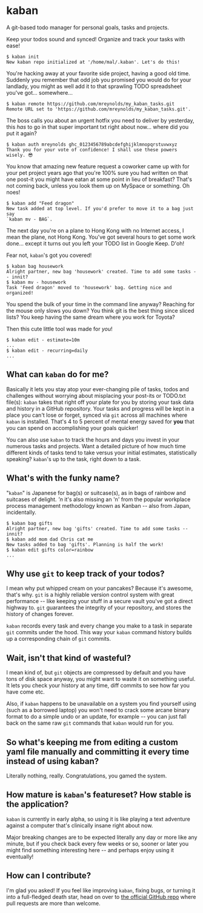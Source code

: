 kaban
=====

A git-based todo manager for personal goals, tasks and projects.

Keep your todos sound and synced! Organize and track your tasks with ease!

```
$ kaban init
New kaban repo initialized at '/home/mal/.kaban'. Let's do this!
```

You're hacking away at your favorite side project, having a good old time.
Suddenly you remember that odd job you promised you would do for your landlady,
you might as well add it to that sprawling TODO spreadsheet you've got...
somewhere...

```
$ kaban remote https://github.com/mreynolds/my_kaban_tasks.git
Remote URL set to 'https://github.com/mreynolds/my_kaban_tasks.git'.
```

The boss calls you about an urgent hotfix you need to deliver by yesterday, this
*has* to go in that super important txt right about now... where did you put it
again?

```
$ kaban auth mreynolds ghc_0123456789abcdefghijklmnopqrstuvwxyz
Thank you for your vote of confidence! I shall use these powers wisely. 😎
```

You know that amazing new feature request a coworker came up with for your pet
project years ago that you're 100% sure you had written on that one post-it you
might have eatan at some point in lieu of breakfast? That's not coming back,
unless you look them up on MySpace or something. Oh noes!

```
$ kaban add "Feed dragon"
New task added at top level. If you'd prefer to move it to a bag just say
`kaban mv - BAG`.
```

The next day you're on a plane to Hong Kong with no Internet access, I mean the
plane, not Hong Kong. You've got several hours to get some work done... except
it turns out you left your TODO list in Google Keep. D'oh!

Fear not, `kaban`'s got you covered!

```
$ kaban bag housework
Alright partner, new bag 'housework' created. Time to add some tasks -- innit?
$ kaban mv - housework
Task 'Feed dragon' moved to 'housework' bag. Getting nice and organized!
```

You spend the bulk of your time in the command line anyway?
Reaching for the mouse only slows you down?
You think git is the best thing since sliced lists?
You keep having the same dream where you work for Toyota?

Then this cute little tool was made for *you*!

```
$ kaban edit - estimate=10m
...
$ kaban edit - recurring=daily
...
```

## What can `kaban` do for me?

Basically it lets you stay atop your ever-changing pile of tasks, todos and
challenges without worrying about misplacing your post-its or TODO.txt file(s):
`kaban` takes that right off your plate for you by storing your task data and
history in a GitHub repository. Your tasks and progress will be kept in a place
you can't lose or forget, synced via `git` across all machines where `kaban`
is installed. That's 4 to 5 percent of mental energy saved for **you** that you
can spend on accomplishing your goals quicker!


You can also use `kaban` to track the hours and days you invest in your numerous
tasks and projects. Want a detailed picture of how much time different kinds of
tasks tend to take versus your initial estimates, statistically speaking?
`kaban`'s up to the task, right down to a task.

## What's with the funky name?

"`kaban`" is Japanese for bag(s) or suitcase(s), as in bags of rainbow and
suitcases of delight. *'n* it's also missing an 'n' from the popular workplace
process management methodology known as Kanban -- also from Japan, incidentally.

```
$ kaban bag gifts
Alright partner, new bag 'gifts' created. Time to add some tasks -- innit?
$ kaban add mom dad Chris cat me
New tasks added to bag 'gifts'. Planning is half the work!
$ kaban edit gifts color=rainbow
...
```

## Why use `git` to keep track of your todos?

I mean why put whipped cream on your pancakes? Because it's awesome, that's why.
`git` is a highly reliable version control system with great performance -- like
keeping your stuff in a secure vault you've got a direct highway to. `git`
guarantees the integrity of your repository, and stores the history of changes
forever.

`kaban` records every task and every change you make to a task in separate `git`
commits under the hood. This way your `kaban` command history builds up a
corresponding chain of `git` commits.

## Wait, isn't that kind of wasteful?

I mean kind of, but `git` objects are compressed by default and you have tons of
disk space anyway, you might want to waste it on something useful. It lets you
check your history at any time, diff commits to see how far you have come etc.

Also, if `kaban` happens to be unavailable on a system you find yourself using
(such as a borrowed laptop) you won't need to crack some arcane binary format
to do a simple undo or an update, for example -- you can just fall back on
the same raw `git` commands that `kaban` would run for you.

## So what's keeping me from editing a custom yaml file manually and committing it every time instead of using kaban?

Literally nothing, really. Congratulations, you gamed the system.

## How mature is `kaban`'s featureset? How stable is the application?

`kaban` is currently in early alpha, so using it is like playing a text
adventure against a computer that's clinically insane right about now.

Major breaking changes are to be expected literally any day or more like any
minute, but if you check back every few weeks or so, sooner or later you might
find something interesting here -- and perhaps enjoy using it eventually!

## How can I contribute?

I'm glad you asked! If you feel like improving `kaban`, fixing bugs, or turning
it into a full-fledged death star, head on over to
[the official GitHub repo](https://github.com/nilthehuman/kaban) where pull
requests are more than welcome.

